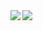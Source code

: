 <a href="https://github.com/C-Lodder">
  <img align="left" src="https://github-readme-stats.vercel.app/api?username=c-lodder&title_color=fff&icon_color=d3ff00&text_color=9f9f9f&bg_color=151515&show_icons=true">
</a>
<a href="https://github.com/C-Lodder">
  <img align="left" src="https://github-readme-stats.vercel.app/api/top-langs?username=c-lodder&title_color=fff&icon_color=d3ff00&text_color=9f9f9f&bg_color=151515">
</a>
